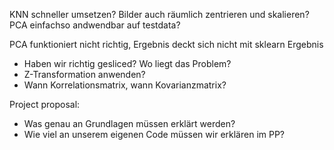 
KNN schneller umsetzen?
Bilder auch räumlich zentrieren und skalieren?
PCA einfachso andwendbar auf testdata?

PCA funktioniert nicht richtig, Ergebnis deckt sich nicht mit sklearn Ergebnis
- Haben wir richtig gesliced? Wo liegt das Problem?
- Z-Transformation anwenden? 
- Wann Korrelationsmatrix, wann Kovarianzmatrix?

Project proposal: 
- Was genau an Grundlagen müssen erklärt werden?
- Wie viel an unserem eigenen Code müssen wir erklären im PP?


